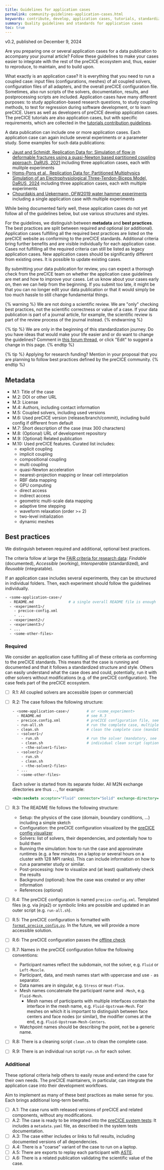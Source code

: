 ```yaml
---
title: Guidelines for application cases
permalink: community-guidelines-application-cases.html
keywords: contribute, develop, application cases, tutorials, standardization, preECO
summary: Quality guidelines and standards for application cases
toc: true
---
```


v0.2, published on December 9, 2024

Are you preparing one or several application cases for a data publication to accompany your journal article? Follow these guidelines to make your cases easier to integrate with the rest of the preCICE ecosystem and, thus, easier to reproduce, to maintain, and to build upon.

What exactly is an application case? It is everything that you need to run a coupled case: input files (configurations, meshes) of all coupled solvers, configuration files of all adapters, and the overall preCICE configuration file. Sometimes, also run scripts of the solvers, documentation, results, and postprocessing scripts are included. Application cases have many different purposes: to study application-based research questions, to study coupling methods, to test for regression during software development, or to learn preCICE. Users as well as developers of preCICE develop application cases. The preCICE tutorials are also application cases, but with specific requirements, which are collected in the [tutorials contribution guidelines](community-contribute-to-precice.html#contributing-tutorials).

A data publication can include one or more application cases. Each application case can again include several experiments or a parameter study. Some examples for such data publications:

- [Jaust and Schmidt, Replication Data for: Simulation of flow in deformable fractures using a quasi-Newton based partitioned coupling approach, DaRUS, 2021](https://doi.org/10.18419/darus-1778) including three application cases, each with mulitple experiments
- [Homs-Pons et al., Replication Data for: Partitioned Multiphysics Simulation of an Electrophysiological Three-Tendon-Biceps Model, DaRUS, 2024](https://doi.org/10.18419/darus-4228) including three application cases, each with multiple experiments
- [Chourdakis and Uekermann, OFW2019 water hammer experiments](https://gitlab.lrz.de/precice/ofw2019-experiments) including a single application case with multiple experiments

While being documented fairly well, these application cases do not yet follow all of the guidelines below, but use various structures and styles.

For the guidelines, we distinguish between **metadata** and **best practices**. The best practices are split between required and optional (or additional). Application cases fulfilling all the required best practices are listed on the preCICE website as conforming to the preCICE standards. Additional criteria bring further benefits and are visible individually for each application case. Cases not fulfilling all the required criteria can still be listed as legacy application cases. New application cases should be significantly different from existing ones. It is possible to update existing cases.

By submitting your data publication for review, you can expect a thorough check from the preCICE team on whether the application case guidelines are met and how to improve your cases. Let us know about your cases early on, then we can help from the beginning. If you submit too late, it might be that you can no longer edit your data publication or that it would simply be too much hassle to still change fundamental things.

{% warning %}
We are not doing a scientific review. We are "only" checking best practices, not the scientific correctness or value of a case. If your data publication is part of a journal article, for example, the scientific review is part of the review process of the journal instead.
{% endwarning %}

{% tip %}
We are only in the beginning of this standardization journey. Do you have ideas that would make your life easier and or do want to change the guidelines? Comment in [this forum thread](https://precice.discourse.group/t/2126), or click "Edit" to suggest a change in this page.
{% endtip %}

{% tip %}
Applying for research funding? Mention in your proposal that you are planning to follow best practices defined by the preCICE community.
{% endtip %}

## Metadata

- M.1: Title of the case
- M.2: DOI or other URL
- M.3: License
- M.4: Authors, including contact information
- M.5: Coupled solvers, including used versions
- M.6: Used preCICE version (release/branch/commit), including build config if different from default
- M.7: Short description of the case (max 300 characters)
- M.8: (Optional) URL of development repository
- M.9: (Optional) Related publication
- M.10: Used preCICE features. Curated list includes:
  - explicit coupling
  - implicit coupling
  - compositional coupling
  - multi coupling
  - quasi-Newton acceleration
  - nearest-projection mapping or linear cell interpolation
  - RBF data mapping
  - GPU computing
  - direct access
  - indirect access
  - geometric multi-scale data mapping
  - adaptive time stepping
  - waveform relaxation (order >= 2)
  - two-level initialization
  - dynamic meshes

## Best practices

We distinguish between required and additional, optional best practices.

The criteria follow at large the [FAIR criteria for research data](https://doi.org/10.1038/sdata.2016.18): *Findable* (documented), *Accessible* (working), *Interoperable* (standardized), and *Reusable* (integratable).

If an application case includes several experiments, they can be structured in individual folders. Then, each experiment should follow the guidelines individually.

```bash
- <some-application-case>/
  - README.md                # a single overall README file is enough
  - <experiment1>/
    - precice-config.xml
    - ...
  - <experiment2>/
  - <experiment3>/
  - ...
  - <some-other-files>
```

### Required

We consider an application case fulfilling all of these criteria as conforming to the preCICE standards. This means that the case is running and documented and that it follows a standardized structure and style. Others can easily understand what the case does and could, potentially, run it with other solvers without modifications (e.g. of the preCICE configuration). The case feels part of the preCICE ecosystem.

- [ ] R.1: All coupled solvers are accessible (open or commercial)
- [ ] R.2: The case follows the following structure:

    ```bash
    - <some-application-case>/        # or <some_experiment>
      - README.md                     # see R.3
      - precice.config.xml            # preCICE configuration file, see R.4-R.7
      - run-all.sh                    # run the complete case, multiple times if necessary (optional)
      - clean.sh                      # clean the complete case (mandatory, see R.8)
      - <solver1>/
        - run.sh                      # run the solver (mandatory, see R.9)
        - clean.sh                    # individual clean script (optional)
        - <the-solver1-files>
      - <solver2>/
        - run.sh
        - clean.sh
        - <the-solver2-files>
      - ...
      - <some-other-files>
    ```

    Each solver is started from its separate folder. All M2N exchange directories are thus `..`, for example:

    ```xml
    <m2n:sockets acceptor="Fluid" connector="Solid" exchange-directory=".." />
    ```

- [ ] R.3: The README file follows the following structure:
  - Setup: the physics of the case (domain, boundary conditions, ...) including a simple sketch
  - Configuration: the preCICE configuration visualized by the [preCICE config visualizer](tooling-config-visualization.html)
  - Solvers: list of solvers, their dependencies, and potentially how to build them
  - Running the simulation: how to run the case and approximate runtimes (e.g. a few minutes on a laptop or several hours on a cluster with 128 MPI ranks). This can include information on how to run a parameter study or similar.
  - Post-processing: how to visualize and (at least) qualitatively check the results
  - Background (optional): how the case was created or any other information
  - References (optional)
- [ ] R.4: The preCICE configuration is named `precice-config.xml`. Templated files (e.g. via jinja2) or symbolic links are possible and updated in an outer script (e.g. `run-all.sh`).
- [ ] R.5: The preCICE configuration is formatted with [`format_precice_config.py`](https://github.com/precice/precice-pre-commit-hooks/blob/main/format_precice_config/format_precice_config.py). In the future, we will provide a more accessible solution.
- [ ] R.6: The preCICE configuration passes the [offline check](tooling-builtin.html#configuration-check)
- [ ] R.7: Names in the preCICE configuration follow the following conventions:
  - Participant names reflect the subdomain, not the solver, e.g. `Fluid` or `Left-Muscle`.
  - Participant, data, and mesh names start with uppercase and use `-` as separator.
  - Data names are in singular, e.g. `Stress` or `Heat-Flux`.
  - Mesh names concatenate the participant name and `-Mesh`, e.g. `Fluid-Mesh`.
    - Mesh names of participants with multiple interfaces contain the interface in the mesh name, e.g. `Fluid-Upstream-Mesh`. For meshes on which it is important to distinguish between face centers and face nodes (or similar), the modifier comes at the end, e.g. `Fluid-Upstream-Mesh-Centers`.
  - Watchpoint names should be describing the point, not be a generic name.
- [ ] R.8: There is a cleaning script `clean.sh` to clean the complete case.
- [ ] R.9: There is an individual run script `run.sh` for each solver.

### Additional

These optional criteria help others to easily reuse and extend the case for their own needs. The preCICE maintainers, in particular, can integrate the application case into their development workflows. 

Aim to implement as many of these best practices as make sense for you. Each brings additional long-term benefits.

- [ ] A.1: The case runs with released versions of preCICE and related components, without any modifications.
- [ ] A.2: The case is ready to be integrated into the [preCICE system tests](https://precice.org/dev-docs-system-tests.html): It includes a `metadata.yaml` file, as described in the system tests documentation.
- [ ] A.3: The case either includes or links to full results, including documented versions of all dependencies.
- [ ] A.4: There is a "coarse" variant of the case to run on a laptop.
- [ ] A.5: There are exports to replay each participant with [ASTE](https://precice.org/tooling-aste.html#replay-mode).
- [ ] A.6: There is a related publication validating the scientific value of the case.
